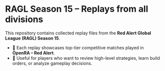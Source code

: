 # RAGL Season 15 – Replays from all divisions

This repository contains collected replay files from the **Red Alert Global League (RAGL) Season 15**.

- 🔹 Each replay showcases top-tier competitive matches played in **OpenRA – Red Alert**.  
- 🔹 Useful for players who want to review high-level strategies, learn build orders, or analyze gameplay decisions.  
